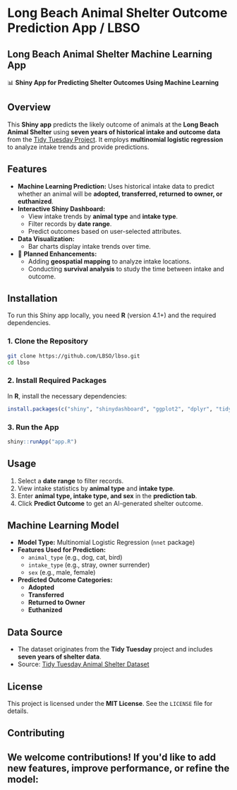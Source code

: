 # **Long Beach Animal Shelter Outcome Prediction App** / LBSO
Long Beach Animal Shelter Machine Learning App
---

📊 **Shiny App for Predicting Shelter Outcomes Using Machine Learning**  

## **Overview**
This **Shiny app** predicts the likely outcome of animals at the **Long Beach Animal Shelter** using **seven years of historical intake and outcome data** from the [Tidy Tuesday Project](https://github.com/rfordatascience/tidytuesday). It employs **multinomial logistic regression** to analyze intake trends and provide predictions.

## **Features**
- **Machine Learning Prediction:** Uses historical intake data to predict whether an animal will be **adopted, transferred, returned to owner, or euthanized**.
- **Interactive Shiny Dashboard:**  
  - View intake trends by **animal type** and **intake type**.  
  - Filter records by **date range**.  
  - Predict outcomes based on user-selected attributes.  
- **Data Visualization:**  
  - Bar charts display intake trends over time.
- 🚀 **Planned Enhancements:**  
  - Adding **geospatial mapping** to analyze intake locations.  
  - Conducting **survival analysis** to study the time between intake and outcome.  

## **Installation**
To run this Shiny app locally, you need **R** (version 4.1+) and the required dependencies.

### **1. Clone the Repository**
```sh
git clone https://github.com/LBSO/lbso.git
cd lbso
```

### **2. Install Required Packages**
In **R**, install the necessary dependencies:
```r
install.packages(c("shiny", "shinydashboard", "ggplot2", "dplyr", "tidytuesdayR", "lubridate", "nnet"))
```

### **3. Run the App**
```r
shiny::runApp("app.R")
```

## **Usage**
1. Select a **date range** to filter records.
2. View intake statistics by **animal type** and **intake type**.
3. Enter **animal type, intake type, and sex** in the **prediction tab**.
4. Click **Predict Outcome** to get an AI-generated shelter outcome.

## **Machine Learning Model**
- **Model Type:** Multinomial Logistic Regression (`nnet` package)  
- **Features Used for Prediction:**  
  - `animal_type` (e.g., dog, cat, bird)  
  - `intake_type` (e.g., stray, owner surrender)  
  - `sex` (e.g., male, female)  
- **Predicted Outcome Categories:**  
  - **Adopted**  
  - **Transferred**  
  - **Returned to Owner**  
  - **Euthanized**  

## **Data Source**
- The dataset originates from the **Tidy Tuesday** project and includes **seven years of shelter data**.
- Source: [Tidy Tuesday Animal Shelter Dataset](https://github.com/rfordatascience/tidytuesday)

## **License**
This project is licensed under the **MIT License**. See the `LICENSE` file for details.

## **Contributing**
We welcome contributions! If you'd like to add new features, improve performance, or refine the model:
---

